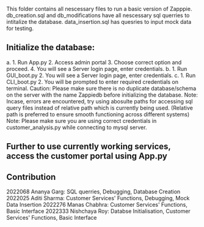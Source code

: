 This folder contains all nescessary files to run a basic version of Zapppie.
db_creation.sql and db_modifications have all nescessary sql querries to intitalize the database.
data_insertion.sql has quesries to input mock data for testing.
## Initialize the database:
a. 1. Run App.py
   2. Access admin portal
   3. Choose correct option and proceed.
   4. You will see a Server login page, enter credentials.
b. 1. Run GUI_boot.py
   2. You will see a Server login page, enter credentials.
c. 1. Run CLI_boot.py
   2. You will be prompted to enter required credentials on terminal.
Caution: Please make sure there is no duplicate database/schema on the server with the name Zappiedb before initializing the database.
Note: Incase, errors are encountered, try using abosulte paths for accessing sql query files instead of relative path which is currently being used.
      (Relative path is preferred to ensure smooth functioning across different systems)
Note: Please make sure you are using correct credentials in customer_analysis.py while connecting to mysql server.

Further to use currently working services, access the customer portal using App.py
--------------------------------------------------------------------------------------
## Contribution
2022068 Ananya Garg:  SQL querries, Debugging, Database Creation
2022025 Aditi Sharma: Customer Services' Functions, Debugging, Mock Data Insertion
2022276 Manas Chabhra: Customer Services' Functions, Basic Interface
2022333 Nishchaya Roy: Databse Initialisation, Customer Services' Functions, Basic Interface
